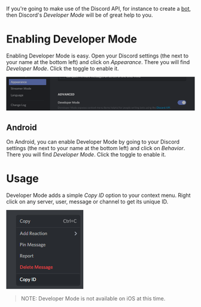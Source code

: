 <!-- TITLE: Developer Mode -->
<!-- SUBTITLE: An in-depth documentation of Discord's Developer Mode -->

If you're going to make use of the Discord API, for instance to create a [bot](/bots), then Discord's *Developer Mode* will be of great help to you.

# Enabling Developer Mode
Enabling Developer Mode is easy. Open your Discord settings (the <i class="icon-cog"></i> next to your name at the bottom left) and click on *Appearance*. There you will find *Developer Mode*. Click the toggle to enable it.

![Devmode Toggle](/uploads/developer-mode/devmode-toggle.png "Devmode Toggle")

## Android

On Android, you can enable Developer Mode by going to your Discord settings (the <i class="icon-cog"></i> next to your name at the bottom left) and click on *Behavior*. There you will find *Developer Mode*. Click the toggle to enable it.

# Usage
Developer Mode adds a simple *Copy ID* option to your context menu. Right click on any server, user, message or channel to get its unique ID.

![Devmode Rightclick](/uploads/developer-mode/devmode-rightclick.png "Devmode Rightclick")

> NOTE: Developer Mode is not available on iOS at this time.